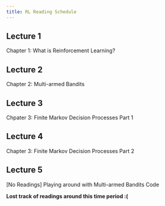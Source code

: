 ```yaml
---
title: RL Reading Schedule
---
```


## Lecture 1
Chapter 1: What is Reinforcement Learning?

## Lecture 2
Chapter 2: Multi-armed Bandits

## Lecture 3
Chpater 3: Finite Markov Decision Processes Part 1

## Lecture 4
Chapter 3: Finite Markov Decision Processes Part 2

## Lecture 5
[No Readings] Playing around with Multi-armed Bandits Code


**Lost track of readings around this time period :(**
